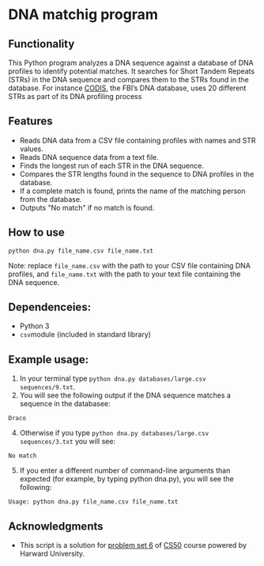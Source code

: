 
# DNA matchig program
## Functionality
This Python program analyzes a DNA sequence against a database of DNA profiles to identify potential matches. It searches for Short Tandem Repeats (STRs) in the DNA sequence and compares them to the STRs found in the database. For instance [CODIS](https://www.fbi.gov/how-we-can-help-you/dna-fingerprint-act-of-2005-expungement-policy/codis-and-ndis-fact-sheet), the FBI’s DNA database, uses 20 different STRs as part of its DNA profiling process
## Features
* Reads DNA data from a CSV file containing profiles with names and STR values.
* Reads DNA sequence data from a text file.
* Finds the longest run of each STR in the DNA sequence.
* Compares the STR lengths found in the sequence to DNA profiles in the database.
* If a complete match is found, prints the name of the matching person from the database.
* Outputs "No match" if no match is found.
## How to use
```
python dna.py file_name.csv file_name.txt
```
Note: replace `file_name.csv` with the path to your CSV file containing DNA profiles, and `file_name.txt` with the path to your text file containing the DNA sequence.

## Dependenceies:
* Python 3
* `csv`module (included in standard library)
## Example usage:
1. In your terminal type `python dna.py databases/large.csv sequences/9.txt`.
2. You will see the following output if the DNA sequence matches a sequence in the databasee:
```
Draco
```
4. Otherwise if you type `python dna.py databases/large.csv sequences/3.txt` you will see:
```
No match
```
5. If you enter a different number of command-line arguments than expected (for example, by typing python dna.py), you will see the following:
```
Usage: python dna.py file_name.csv file_name.txt
```
## Acknowledgments
* This script is a solution for [problem set 6](https://cs50.harvard.edu/x/2024/psets/6/) of [CS50](https://cs50.harvard.edu/x/2024/) course powered by Harward University. 

